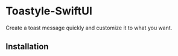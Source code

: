 # Toastyle-SwiftUI
Create a toast message quickly and customize it to what you want.

## Installation
